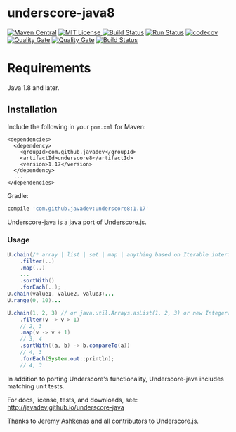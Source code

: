 underscore-java8
================

[![Maven Central](https://img.shields.io/maven-central/v/com.github.javadev/underscore8.svg)](http://search.maven.org/#search%7Cga%7C1%7Cg%3A%22com.github.javadev%22%20AND%20a%3A%22underscore8%22)
[![MIT License](http://img.shields.io/badge/license-MIT-green.svg) ](https://github.com/javadev/underscore-java8/blob/master/LICENSE.txt)
[![Build Status](https://secure.travis-ci.org/javadev/underscore-java8.svg)](https://travis-ci.org/javadev/underscore-java8)
[![Run Status](https://api.shippable.com/projects/5a91f397d03865070011c058/badge?branch=master)](https://app.shippable.com/github/javadev/underscore-java8)
[![codecov](https://codecov.io/gh/javadev/underscore-java8/branch/master/graph/badge.svg)](https://codecov.io/gh/javadev/underscore-java8)
[![Quality Gate](https://sonarcloud.io/api/project_badges/measure?project=javadev_underscore-java8&metric=alert_status)](https://sonarcloud.io/dashboard/index/javadev_underscore-java8)
[![Quality Gate](https://sonarcloud.io/api/project_badges/measure?project=javadev_underscore-java8&metric=sqale_rating)](https://sonarcloud.io/dashboard/index/javadev_underscore-java8)
[![Build Status](https://dev.azure.com/javadevazure/underscore-java/_apis/build/status/javadev.underscore-java8)](https://dev.azure.com/javadevazure/underscore-java/_build/latest?definitionId=2)

Requirements
============

Java 1.8 and later.

## Installation

Include the following in your `pom.xml` for Maven:

```
<dependencies>
  <dependency>
    <groupId>com.github.javadev</groupId>
    <artifactId>underscore8</artifactId>
    <version>1.17</version>
  </dependency>
  ...
</dependencies>
```

Gradle:

```groovy
compile 'com.github.javadev:underscore8:1.17'
```

Underscore-java is a java port of [Underscore.js](http://underscorejs.org/).

### Usage

```java
U.chain(/* array | list | set | map | anything based on Iterable interface */)
    .filter(..)
    .map(..)
    ...
    .sortWith()
    .forEach(..);
U.chain(value1, value2, value3)...
U.range(0, 10)...

U.chain(1, 2, 3) // or java.util.Arrays.asList(1, 2, 3) or new Integer[] {1, 2, 3}
    .filter(v -> v > 1)
    // 2, 3
    .map(v -> v + 1)
    // 3, 4
    .sortWith((a, b) -> b.compareTo(a))
    // 4, 3
    .forEach(System.out::println);
    // 4, 3
```

In addition to porting Underscore's functionality, Underscore-java includes matching unit tests.

For docs, license, tests, and downloads, see:
http://javadev.github.io/underscore-java

Thanks to Jeremy Ashkenas and all contributors to Underscore.js.
